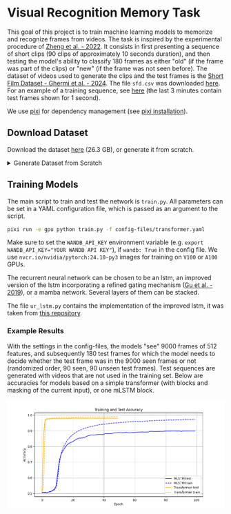 # Visual Recognition Memory Task

This goal of this project is to train machine learning models to memorize and recognize frames from videos. The task is inspired by the experimental procedure of [Zheng et al. - 2022](https://doi.org/10.1038/s41593-022-01020-w). It consists in first presenting a sequence of short clips (90 clips of approximately 10 seconds duration), and then testing the model's ability to classify 180 frames as either "old" (if the frame was part of the clips) or "new" (if the frame was not seen before). The dataset of videos used to generate the clips and the test frames is the [Short Film Dataset - Ghermi et al. - 2024](https://arxiv.org/abs/2406.10221). The file `sfd.csv` was downloaded [here](https://github.com/ridouaneg/sf20k/blob/main/data/sfd.csv). For an example of a training sequence, see [here](https://drive.switch.ch/index.php/s/zc5zErycNHhOPV2) (the last 3 minutes contain test frames shown for 1 second).

We use [pixi](https://pixi.sh) for dependency management (see [pixi installation](https://pixi.sh/v0.45.0/#installation)).

## Download Dataset

Download the dataset [here](https://drive.switch.ch/index.php/s/R6vof2bXw3vdkEY) (26.3 GB), or generate it from scratch.

<details>
    <summary>Generate Dataset from Scratch</summary>

### Download Videos

```bash
pixi run python download_videos.py
```

### Preprocess Videos

Videos are first preprocessed by feeding each of their frames to a pretrained convolutional neural network (pytorch's resnet18 by default) to extract 512 dimensional feature vectors for each frame.

```bash
pixi run -e gpu python preprocess_videos.py
```

### Generate Dataset
Generate the indices of the frames to be used for training and testing.

```bash
pixi run generate_dataset.py
```

</details>

## Training Models

The main script to train and test the network is `train.py`. All parameters can be set in a YAML configuration file, which is passed as an argument to the script.

```bash
pixi run -e gpu python train.py -f config-files/transformer.yaml
```

Make sure to set the `WANDB_API_KEY` environment variable (e.g. `export WANDB_API_KEY="YOUR WANDB API KEY"`), if `wandb: True` in the config file. We use `nvcr.io/nvidia/pytorch:24.10-py3` images for training on `V100` or `A100` GPUs.

The recurrent neural network can be chosen to be an lstm, an improved version of the lstm incorporating a refined gating mechanism ([Gu et al. - 2019](https://arxiv.org/abs/1910.09890)), or a mamba network. Several layers of them can be stacked.

The file `ur_lstm.py` contains the implementation of the improved lstm, it was taken from [this repository](https://gist.github.com/abhshkdz/185f6babd3858fa7c5f0bc986bbca767).

### Example Results

With the settings in the config-files, the models "see" 9000 frames of 512 features, and subsequently 180 test frames for which the model needs to decide whether the test frame was in the 9000 seen frames or not (randomized order, 90 seen, 90 unseen test frames). Test sequences are generated with videos that are not used in the training set. Below are accuracies for models based on a simple transformer (with blocks and masking of the current input), or one mLSTM block.

![](training_curves.png)
